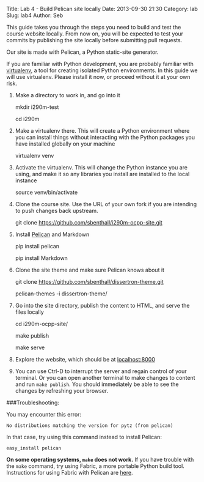 Title: Lab 4 - Build Pelican site locally
Date: 2013-09-30 21:30
Category: lab
Slug: lab4
Author: Seb



This guide takes you through the steps you need to build and test the course website locally.  From now on, you will be expected to test your commits by publishing the site locally before submitting pull requests.

Our site is made with Pelican, a Python static-site generator.

If you are familiar with Python development, you are probably familiar with [virtualenv](http://www.virtualenv.org/en/latest/), a tool for creating isolated Python environments.  In this guide we will use virtualenv.  Please install it now, or proceed without it at your own risk.

1. Make a directory to work in, and go into it

    mkdir i290m-test

    cd i290m

2. Make a virtualenv there.  This will create a Python environment where you can install things without interacting with the Python packages you have installed globally on your machine

    virtualenv venv

3. Activate the virtualenv.  This will change the Python instance you are using, and make it so any libraries you install are installed to the local instance

    source venv/bin/activate

4. Clone the course site.  Use the URL of your own fork if you are intending to push changes back upstream.

    git clone https://github.com/sbenthall/i290m-ocpp-site.git

5. Install [Pelican](http://docs.getpelican.com/en/3.2/) and Markdown

    pip install pelican

    pip install Markdown

6. Clone the site theme and make sure Pelican knows about it

    git clone https://github.com/sbenthall/dissertron-theme.git
    
    pelican-themes -i dissertron-theme/

7. Go into the site directory, publish the content to HTML, and serve the files locally

    cd i290m-ocpp-site/

    make publish

    make serve

8. Explore the website, which should be at [localhost:8000](http://localhost:8000/)

9. You can use Ctrl-D to interrupt the server and regain control of your terminal.  Or you can open another terminal to make changes to content and run `make publish`.  You should immediately be able to see the changes by refreshing your browser.


###Troubleshooting:

You may encounter this error:

    No distributions matching the version for pytz (from pelican)

In that case, try using this command instead to install Pelican:

    easy_install pelican

**On some operating systems, `make` does not work.** If you have trouble with the `make` command, try using Fabric, a more portable Python build tool.  Instructions for using Fabric with Pelican are [here](http://docs.getpelican.com/en/3.3.0/getting_started.html#fabric).

